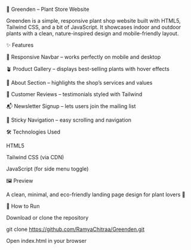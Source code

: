 🌿 Greenden – Plant Store Website

Greenden is a simple, responsive plant shop website built with HTML5, Tailwind CSS, and a bit of JavaScript.
It showcases indoor and outdoor plants with a clean, nature-inspired design and mobile-friendly layout.

✨ Features

🌱 Responsive Navbar – works perfectly on mobile and desktop

🪴 Product Gallery – displays best-selling plants with hover effects

🚚 About Section – highlights the shop’s services and values

💬 Customer Reviews – testimonials styled with Tailwind

📬 Newsletter Signup – lets users join the mailing list

🧭 Sticky Navigation – easy scrolling and navigation

🛠️ Technologies Used

HTML5

Tailwind CSS (via CDN)

JavaScript (for side menu toggle)

🖼️ Preview

A clean, minimal, and eco-friendly landing page design for plant lovers 🌿

🚀 How to Run

Download or clone the repository

git clone https://github.com/RamyaChitraa/Greenden.git





Open index.html in your browser
